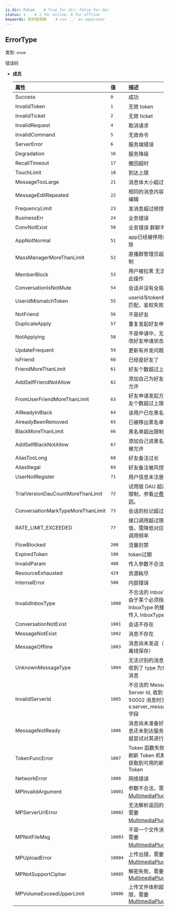 ```yaml
---
is_dir: False    # True for dir; False for doc
status: 1    # 1 for online; 0 for offline
keywords: 实时音视频    # use ',' as separator
---
```


## ErrorType <span id="errortype"></span>

类型: `enum`

错误码

- **成员**

  | 属性 | 值 | 描述 |
  | :-- | :-- | :-- |
  | Success | `0` | 成功 |
  | InvalidToken | `1` | 无效 token |
  | InvalidTicket | `2` | 无效 ticket |
  | InvalidRequest | `4` | 取消请求 |
  | InvalidCommand | `5` | 无效命令 |
  | ServerError | `6` | 服务端错误 |
  | Degradation | `16` | 服务降级 |
  | RecallTimeout | `17` | 撤回超时 |
  | TouchLimit | `18` | 到达上限 |
  | MessageTooLarge | `21` | 消息体大小超过限制 |
  | MessageEditRepeated | `22` | 相同的消息内容重复编辑 |
  | FrequencyLimit | `23` | 发消息超过频控限制 |
  | BusinessErr | `24` | 业务错误 |
  | ConvNotExist | `50` | 业务错误 群聊不存在 |
  | AppNotNormal | `51` | app已经被停用或者删除 |
  | MassManagerMoreThanLimit | `52` | 直播群管理员超过限制 |
  | MemberBlock | `53` | 用户被拉黑 无法执行此操作 |
  | ConversationIsNotMute | `54` | 会话并没有全局禁言 |
  | UseridMismatchToken | `55` | userid与token校验不匹配，鉴权失败 |
  | NotFriend | `56` | 不是好友 |
  | DuplicateApply | `57` | 重复发起好友申请 |
  | NotApplying | `58` | 不是申请中，无法修改好友申请状态 |
  | UpdateFrequent | `59` | 更新有并发问题 |
  | IsFriend | `60` | 已经是好友了 |
  | FriendMoreThanLimit | `61` | 好友个数超过上限 |
  | AddSelfFriendNotAllow | `62` | 添加自己为好友不被允许 |
  | FromUserFriendMoreThanLimit | `63` | 好友申请发起方的好友个数超过上限 |
  | AlReadyInBlack | `64` | 该用户已在黑名单 |
  | AlreadyBeenRemoved | `65` | 已被移出黑名单 |
  | BlackMoreThanLimit | `66` | 黑名单超出限制 |
  | AddSelfBlackNotAllow | `67` | 添加自己进黑名单不被允许 |
  | AliasTooLong | `68` | 好友备注过长 |
  | AliasIllegal | `69` | 好友备注被风控拦截 |
  | UserNotRegister | `71` | 用户信息未注册 |
  | TrialVersionDauCountMoreThanLimit | `72` | 试用版 DAU 超过个数限制，参看[计费规则](https://www.volcengine.com/docs/6348/273864)。 |
  | ConversationMarkTypeMoreThanLimit | `73` | 会话的标记超过上限 |
  | RATE_LIMIT_EXCEEDED | `77` | 接口调用超过限流值，需降低对应接口调用频率 |
  | FlowBlocked | `200` | 流量封禁 |
  | ExpiredToken | `100` | token过期 |
  | InvalidParam | `400` | 传入参数不合法 |
  | ResourceExhausted | `429` | 资源耗尽 |
  | InternalError | `500` | 内部错误 |
  | InvalidInboxType | `1000` | 不合法的 InboxType, 由于某个必须指定 InboxType 的接口未传入 InboxType 导致 |
  | ConversationNotExist | `1001` | 会话不存在 |
  | MessageNotExist | `1002` | 消息不存在 |
  | MessageOffline | `1003` | 消息尚未发送（消息离线保存） |
  | UnknownMessageType | `1004` | 无法识别的消息类型, 收到了 type 为负数的消息 |
  | InvalidServerId | `1005` | 不合法的 Message Server Id, 收到 50002 消息时没有 s:server_message_id 字段 |
  | MessageNotReady | `1006` | 消息尚未准备好, 在消息还未到达服务端时就尝试对其进行操作 |
  | TokenFuncError | `1007` | Token 函数失败, 自动刷新 Token 机制未能获取到可用的新 Token |
  | NetworkError | `1008` | 网络错误 |
  | MPInvalidArgument | `10001` | 参数不合法，需要 [MultimediaPlugin](293536#multimediaplugin)。 |
  | MPServerUrlError | `10002` | 无法解析返回的 url，需要 [MultimediaPlugin](293536#multimediaplugin)。 |
  | MPNotFileMsg | `10003` | 不是一个文件消息，需要 [MultimediaPlugin](293536#multimediaplugin)。 |
  | MPUploadError | `10004` | 上传出错，需要 [MultimediaPlugin](293536#multimediaplugin)。 |
  | MPNotSupportCipher | `10005` | 解密失败，需要[MultimediaPlugin](293536#multimediaplugin) |
  | MPVolumeExceedUpperLimit | `10006` | 上传文件体积超过上限，需要[MultimediaPlugin](293536#multimediaplugin) |


